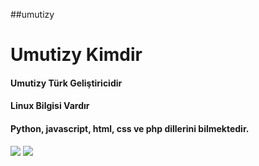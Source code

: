##umutizy
<h1>Umutizy Kimdir</h1>
<h4>Umutizy Türk Geliştiricidir</h4>
<h4>Linux Bilgisi Vardır</h4>
<h4>Python, javascript, html, css ve php dillerini bilmektedir.</h4>

<img src="https://github-readme-stats.vercel.app/api?username=umutizy&hide=contribs,prs_color=151515">
<img src="https://discord.com/user/592456076881035282">

